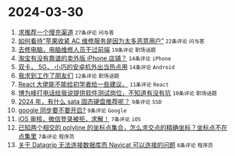 # 2024-03-30

1. [求推荐一个慢充渠道](https://www.v2ex.com/t/1028309) `27条评论` `问与答`
1. [如何看待“苹果收紧 AC 维修服务是因为太多恶意用户”](https://www.v2ex.com/t/1028314) `22条评论` `问与答`
1. [去修电脑，电脑维修人员干过前端](https://www.v2ex.com/t/1028319) `19条评论` `职场话题`
1. [淘宝有没有靠谱的卖外版 iPhone 店铺？](https://www.v2ex.com/t/1028303) `14条评论` `iPhone`
1. [双卡， 5G， 小巧的安卓机外出当热点用](https://www.v2ex.com/t/1028299) `14条评论` `Android`
1. [我求到工作了朋友们](https://www.v2ex.com/t/1028339) `12条评论` `职场话题`
1. [React 大佬能不能给初学者给一些建议。](https://www.v2ex.com/t/1028324) `11条评论` `React`
1. [博为峰打电话给我说提供软件测试岗位，不知道有没有坑](https://www.v2ex.com/t/1028320) `10条评论` `职场话题`
1. [2024 年，有什么 sata 固态硬盘推荐呢？](https://www.v2ex.com/t/1028332) `9条评论` `SSD`
1. [google 同步要不要开启?](https://www.v2ex.com/t/1028306) `9条评论` `Google`
1. [iOS 审核，微信登录被拒，求解！](https://www.v2ex.com/t/1028336) `7条评论` `iOS`
1. [已知两个相交的 polyline 的坐标点集合，怎么求交点的精确坐标？坐标点不在点集里](https://www.v2ex.com/t/1028316) `7条评论` `程序员`
1. [关于 Datagrip 无法连接数据库而 Navicat 可以连接的问题](https://www.v2ex.com/t/1028325) `6条评论` `程序员`
